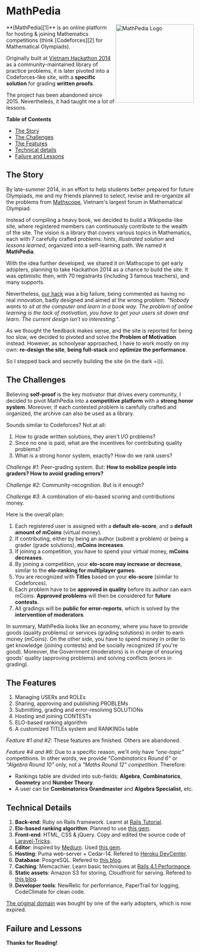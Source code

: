 MathPedia
==============

<img src="http://d13iam57dikkc8.cloudfront.net/assets/logo-8dd182218aa08462ba3fb42dbb1d291a.png" alt="MathPedia Logo" width="210" align="right" />
**[MathPedia][1]** is an online platform for hosting & joining Mathematics competitions (think [Codeforces][2] for Mathematical Olympiads).

Originally built at [Vietnam Hackathon 2014][3] as a community-maintained library of practice problems, it is later pivoted into a Codeforces-like site, with a **specific solution** for grading **written proofs**.

The project has been abandoned since 2015. Nevertheless, it had taught me a lot of lessons.

**Table of Contents**

- [The Story](#the-story)
- [The Challenges](#the-challenges)
- [The Features](#the-features)
- [Technical details](#technical-details)
- [Failure and Lessons](#failure-and-lessons)


## The Story

By late-summer 2014, in an effort to help students better prepared for future Olympiads, me and my friends planned to select, revise and re-organize all the problems from [Mathscope][4], Vietnam's largest forum in Mathematical Olympiad.

Instead of compiling a heavy book, we decided to build a Wikipedia-like site, where registered members can continuously contribute to the wealth of the site. The vision is a library that covers various topics in Mathematics, each with 7 carefully crafted problems: _hints_, _illustrated solution_ and _lessons learned_, organized into a self-learning path. We named it **MathPedia**.

With the idea further developed, we shared it on Mathscope to get early adopters, planning to take Hackathon 2014 as a chance to build the site. It was optimistic then, with 70 registrants (including 3 famous teachers), and many supports.

Nevertheless, [our hack][5] was a big failure, being commented as having no real innovation, badly designed and aimed at the wrong problem: _"Nobody wants to sit at the computer and learn in a book way. The problem of online learning is the lack of motivation, you have to get your users sit down and learn. The current design isn't so interesting."_. 

As we thought the feedback makes sense, and the site is reported for being too slow, we decided to pivoted and solve the **Problem of Motivation** instead. However, as schoolyear approached, I have to work mostly on my own: **re-design the site**, **being full-stack** and **optimize the performance**.

So I stepped back and secretly building the site (in the dark =))).

## The Challenges

Believing **self-proof** is the key motivator that drives every community, I decided to pivot MathPedia into a **competitive platform** with a **strong honor system**. Moreover, if each contested problem is carefully crafted and organized, the archive can also be used as a library. 

Sounds similar to Codeforces? Not at all:

1. How to grade written solutions, they aren't I/O problems?
2. Since no one is paid, what are the incentives for contributing quality problems?
3. What is a strong honor system, exactly? How do we rank users?

_Challenge #1_: Peer-grading system. But: **How to mobilize people into graders? How to avoid grading errors?**

_Challenge #2_: Community-recognition. But is it enough?

_Challenge #3_: A combination of elo-based scoring and contributions money.

Here is the overall plan:

1. Each registered user is assigned with a **default elo-score**, and a **default amount of mCoins** (virtual money).
2. If contributing, either by being an author (submit a problem) or being a grader (grade solutions), **mCoins increases**.
3. If joining a competition, you have to spend your virtual money, **mCoins decreases**.
4. By joining a competition, your **elo-score may increase or decrease**, similar to the **elo-ranking for multiplayer games**.
5. You are recognized with **Titles** based on your **elo-score** (similar to Codeforces).
6. Each problem have to be **approved in quality** before its author can earn mCoins. **Approved problems** will then be considered for **future contests**.
7. All gradings will be **public for error-reports**, which is solved by the **intervention of moderators**.

In summary, MathPedia looks like an economy, where you have to provide goods (quality problems) or services (grading solutions) in order to earn money (mCoins). On the other side, you have to spend money in order to get knowledge (joining contests) and be socially recognized (if you're good). Moreover, the Government (moderators) is in charge of ensuring goods' quality (approving problems) and solving conflicts (errors in grading).

## The Features

1. Managing USERs and ROLEs
2. Sharing, approving and publishing PROBLEMs
3. Submitting, grading and error-resolving SOLUTIONs
4. Hosting and joining CONTESTs
5. ELO-based ranking algorithm
6. A customized TITLEs system and RANKINGs table

_Feature #1 and #2_: These features are finished. Others are abandoned.

_Feature #4 and #6_: Due to a specific reason, we'll only have _"one-topic"_ competitions. In other words, we provide _"Combinatorics Round 6"_ or _"Algebra Round 10"_ only, not a _"Maths Round 12" competition_. Therefore:

- Rankings table are divided into sub-fields: **Algebra**, **Combinatorics**, **Geometry** and **Number Theory**.
- A user can be **Combinatorics Grandmaster** and **Algebra Specialist**, etc.


## Technical Details

1. **Back-end**: Ruby on Rails framework. Learnt at [Rails Tutorial][6].
2. **Elo-based ranking algorithm**: Planned to use [this gem][7].
3. **Front-end**: HTML, CSS & jQuery. Copy and edited the source code of [Laravel-Tricks][8].
4. **Editor**: Inspired by [Medium][9]. Used [this gem][10].
5. **Hosting**: Puma web-server + Cedar-14. Refered to [Heroku DevCenter][11].
6. **Database**: PosgreSQL. Refered to [this blog][12].
7. **Caching**: Memcachier. Learn basic techniques at [Rails 4.1 Performance][13].
8. **Static assets**: Amazon S3 for storing, Cloudfront for serving. Refered to [this blog][14].
9. **Developer tools**: NewRelic for performance, PaperTrail for logging, CodeClimate for clean code.

[The original domain](http://www.mathpedia.vn/) was bought by one of the early adopters, which is now expired.

## Failure and Lessons



**Thanks for Reading!**


[1]: http://mathpedia.herokuapp.com/
[2]: http://codeforces.com/
[3]: http://hackathonvietnam2014hcmc.devpost.com/
[4]: http://mathscope.org/
[5]: http://hackathonvietnam2014hcmc.devpost.com/submissions/25683-mathpedia
[6]: http://rails-4-0.railstutorial.org/book
[7]: https://github.com/mxhold/elo_rating
[8]: http://laravel-tricks.com/
[9]: https://medium.com/
[10]: https://github.com/yabwe/medium-editor
[11]: https://devcenter.heroku.com/
[12]: http://linuxrails.blogspot.com.au/2012/06/postgresql-setup-for-rails-development.html
[13]: https://www.pluralsight.com/courses/rails-4-1-performance-fundamentals
[14]: http://www.ubazu.com/2014/02/25/configure-ruby-rails-paperclip-amazon-s3-cloudfront-images-files/
